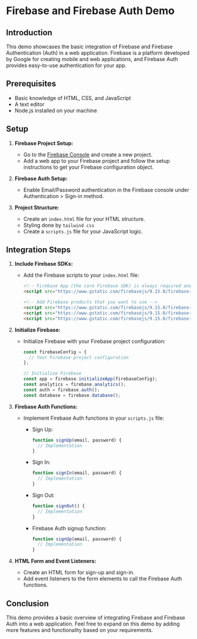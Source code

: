 # Firebase and Firebase Auth Demo

## Introduction
This demo showcases the basic integration of Firebase and Firebase Authentication (Auth) in a web application. Firebase is a platform developed by Google for creating mobile and web applications, and Firebase Auth provides easy-to-use authentication for your app.

## Prerequisites
- Basic knowledge of HTML, CSS, and JavaScript
- A text editor
- Node.js installed on your machine

## Setup
1. **Firebase Project Setup:**
   - Go to the [Firebase Console](https://console.firebase.google.com/) and create a new project.
   - Add a web app to your Firebase project and follow the setup instructions to get your Firebase configuration object.

2. **Firebase Auth Setup:**
   - Enable Email/Password authentication in the Firebase console under Authentication > Sign-in method.

3. **Project Structure:**
   - Create an `index.html` file for your HTML structure.
   - Styling  done by `tailwind css` 
   - Create a `scripts.js` file for your JavaScript logic.

## Integration Steps
1. **Include Firebase SDKs:**
   - Add the Firebase scripts to your `index.html` file:

     ```html
     <!-- Firebase App (the core Firebase SDK) is always required and must be listed first -->
     <script src="https://www.gstatic.com/firebasejs/9.15.0/firebase-app.js"></script>

     <!-- Add Firebase products that you want to use -->
     <script src="https://www.gstatic.com/firebasejs/9.15.0/firebase-auth.js"></script>
     <script src="https://www.gstatic.com/firebasejs/9.15.0/firebase-database.js"></script>
     <script src="https://www.gstatic.com/firebasejs/9.15.0/firebase-analytics.js"></script>
     ```

2. **Initialize Firebase:**
   - Initialize Firebase with your Firebase project configuration:

     ```javascript
     const firebaseConfig = {
       // Your Firebase project configuration
     };

     // Initialize Firebase
     const app = firebase.initializeApp(firebaseConfig);
     const analytics = firebase.analytics();
     const auth = firebase.auth();
     const database = firebase.database();
     ```

3. **Firebase Auth Functions:**
   - Implement Firebase Auth functions in your `scripts.js` file:

     - Sign Up:

       ```javascript
       function signUp(email, password) {
         // Implementation
       }
       ```

     - Sign In:

       ```javascript
       function signIn(email, password) {
         // Implementation
       }
       ```

     - Sign Out:

       ```javascript
       function signOut() {
         // Implementation
       }
       ```

     - Firebase Auth signup function:

       ```javascript
       function signUp(email, password) {
         // Implementation
       }
       ```

4. **HTML Form and Event Listeners:**
   - Create an HTML form for sign-up and sign-in.
   - Add event listeners to the form elements to call the Firebase Auth functions.

## Conclusion
This demo provides a basic overview of integrating Firebase and Firebase Auth into a web application. Feel free to expand on this demo by adding more features and functionality based on your requirements.
